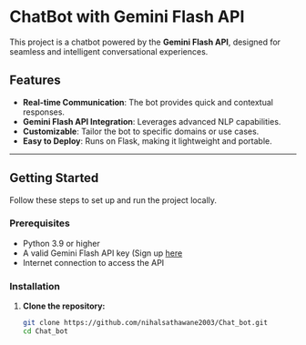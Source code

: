 # ChatBot with Gemini Flash API

This project is a chatbot powered by the **Gemini Flash API**, designed for seamless and intelligent conversational experiences.

## Features

- **Real-time Communication**: The bot provides quick and contextual responses.
- **Gemini Flash API Integration**: Leverages advanced NLP capabilities.
- **Customizable**: Tailor the bot to specific domains or use cases.
- **Easy to Deploy**: Runs on Flask, making it lightweight and portable.

---

## Getting Started

Follow these steps to set up and run the project locally.

### Prerequisites

- Python 3.9 or higher
- A valid Gemini Flash API key (Sign up [here]([https://gemini.flash/api-docs](https://aistudio.google.com/app/apikey))
- Internet connection to access the API

### Installation

1. **Clone the repository:**
   ```bash
   git clone https://github.com/nihalsathawane2003/Chat_bot.git
   cd Chat_bot
